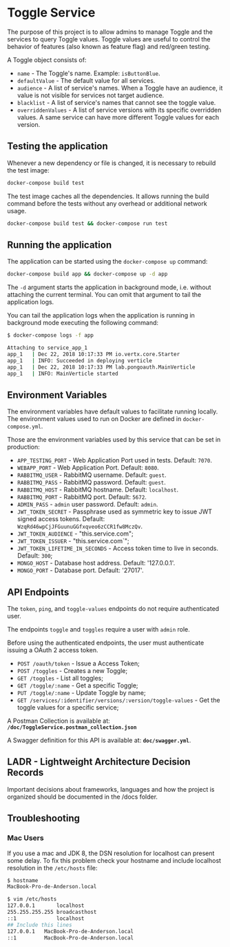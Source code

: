 # Toggle Service

The purpose of this project is to allow admins to manage Toggle and
the services to query Toggle values. Toggle values are useful to control the 
behavior of features (also known as feature flag) and red/green testing.

A Toggle object consists of:
   - `name` - The Toggle's name. Example: `isButtonBlue`.
   - `defaultValue` -  The default value for all services.
   - `audience` - A list of service's names. When a Toggle have an audience, it value is not visible
   for services not target audience.
   - `blacklist` - A list of service's names that cannot see the toggle value.
   - `overriddenValues` - A list of service versions with its specific overridden values. A same service
   can have more different Toggle values for each version.


## Testing the application

Whenever a new dependency or file is changed, it is necessary to rebuild the test image:

```bash
docker-compose build test
```

The test image caches all the dependencies. It allows running the build command
before the tests without any overhead or additional network usage.

```bash
docker-compose build test && docker-compose run test
```

## Running the application

The application can be started using the `docker-compose up` command:

```bash
docker-compose build app && docker-compose up -d app
```

The `-d` argument starts the application in background mode, i.e. without attaching the current terminal. 
You can omit that argument to tail the application logs.

You can tail the application logs when the application is running in background mode executing the following command:

```bash
$ docker-compose logs -f app

Attaching to service_app_1
app_1   | Dec 22, 2018 10:17:33 PM io.vertx.core.Starter
app_1   | INFO: Succeeded in deploying verticle
app_1   | Dec 22, 2018 10:17:33 PM lab.pongoauth.MainVerticle
app_1   | INFO: MainVerticle started

```

## Environment Variables

The environment variables have default values to facilitate running locally. The environment
values used to run on Docker are defined in `docker-compose.yml`.

Those are the environment variables used by this service that can be set in production:

- `APP_TESTING_PORT` - Web Application Port used in tests. Default: `7070`.
- `WEBAPP_PORT` - Web Application Port. Default: `8080`.
- `RABBITMQ_USER` - RabbitMQ username. Default: `guest`.
- `RABBITMQ_PASS` - RabbitMQ password. Default: `guest`.
- `RABBITMQ_HOST` - RabbitMQ hostname. Default: `localhost`.
- `RABBITMQ_PORT` - RabbitMQ port. Default: `5672`.
- `ADMIN_PASS` - `admin` user password. Default: `admin`.
- `JWT_TOKEN_SECRET` - Passphrase used as symmetric key to issue JWT signed access tokens. 
Default: `WzqRd46wpCjJFGuunuGGfxqveo6zCCR1fw8MczQv`.
- `JWT_TOKEN_AUDIENCE` - "this.service.com";
- `JWT_TOKEN_ISSUER` - "this.service.com`";
- `JWT_TOKEN_LIFETIME_IN_SECONDS` - Access token time to live in seconds. Default: `300`;                           
- `MONGO_HOST` - Database host address. Default: '127.0.0.1'.
- `MONGO_PORT` - Database port. Default: '27017'.

## API Endpoints

The `token`, `ping`, and `toggle-values` endpoints do not require authenticated user.

The endpoints `toggle` and `toggles` require a user with `admin` role.

Before using the authenticated endpoints, the user must authenticate issuing a OAuth 2 access token. 

- `POST /oauth/token` - Issue a Access Token;
- `POST /toggles` - Creates a new Toggle;
- `GET /toggles` - List all toggles;
- `GET /toggle/:name` - Get a specific Toggle;
- `PUT /toggle/:name` - Update Toggle by name;
- `GET /services/:identifier/versions/:version/toggle-values` - Get the toggle values for a specific service;

A Postman Collection is available at: **`/doc/ToggleService.postman_collection.json`**

A Swagger definition for this API is available at: **`doc/swagger.yml`**.


## LADR - Lightweight Architecture Decision Records

Important decisions about frameworks, languages and how the project is organized should be 
documented in the /docs folder.

## Troubleshooting

### Mac Users

If you use a mac and JDK 8, the DSN resolution for localhost can present some delay. To fix this problem check your hostname and include localhost resolution
in the `/etc/hosts` file:

```bash
$ hostname
MacBook-Pro-de-Anderson.local

$ vim /etc/hosts
127.0.0.1       localhost
255.255.255.255 broadcasthost
::1             localhost
## Include this lines
127.0.0.1   MacBook-Pro-de-Anderson.local
::1         MacBook-Pro-de-Anderson.local
```
